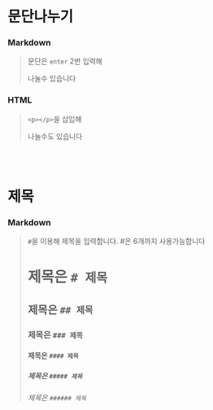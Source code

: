 # 문단나누기

### Markdown
>문단은 `enter` 2번 입력해     
>
>나눌수 있습니다         

### HTML
> `<p></p>`을 삽입해 <p>나눌수도 있습니다</p>

<br><br>

# 제목
### Markdown
> `#`을 이용해 제목을 입력합니다. #은 6개까지 사용가능합니다  
> # 제목은 `# 제목`  
> ## 제목은 `## 제목`  
> ### 제목은 `### 제목`  
> #### 제목은 `#### 제목`
> ##### 제목은 `##### 제목` 
> ###### 제목은 `###### 제목` 
